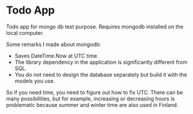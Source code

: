 # Todo App
Todo app for mongo db test purpose.
Requires mongodb installed on the local computer.


Some remarks I made about mongodb:
* Saves DateTime.Now at UTC time.
* The library dependency in the application is significantly different from SQL.
* You do not need to design the database separately but build it with the models you use.

So if you need time, you need to figure out how to fix UTC. There can be many possibilities, but for example, 
increasing or decreasing hours is problematic because summer and winter time are also used in Finland.



